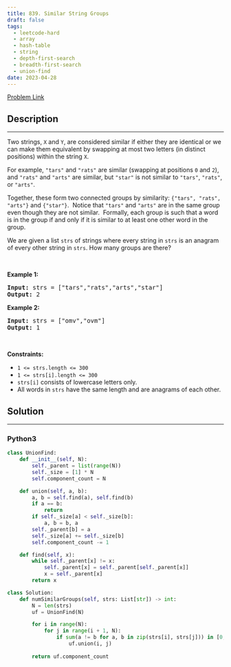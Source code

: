 ```yaml
---
title: 839. Similar String Groups
draft: false
tags: 
  - leetcode-hard
  - array
  - hash-table
  - string
  - depth-first-search
  - breadth-first-search
  - union-find
date: 2023-04-28
---
```


[Problem Link](https://leetcode.com/problems/similar-string-groups/)

## Description

---
<p>Two strings, <code>X</code> and <code>Y</code>, are considered similar if either they are identical or we can make them equivalent by swapping at most two letters (in distinct positions) within the string <code>X</code>.</p>

<p>For example, <code>&quot;tars&quot;</code>&nbsp;and <code>&quot;rats&quot;</code>&nbsp;are similar (swapping at positions <code>0</code> and <code>2</code>), and <code>&quot;rats&quot;</code> and <code>&quot;arts&quot;</code> are similar, but <code>&quot;star&quot;</code> is not similar to <code>&quot;tars&quot;</code>, <code>&quot;rats&quot;</code>, or <code>&quot;arts&quot;</code>.</p>

<p>Together, these form two connected groups by similarity: <code>{&quot;tars&quot;, &quot;rats&quot;, &quot;arts&quot;}</code> and <code>{&quot;star&quot;}</code>.&nbsp; Notice that <code>&quot;tars&quot;</code> and <code>&quot;arts&quot;</code> are in the same group even though they are not similar.&nbsp; Formally, each group is such that a word is in the group if and only if it is similar to at least one other word in the group.</p>

<p>We are given a list <code>strs</code> of strings where every string in <code>strs</code> is an anagram of every other string in <code>strs</code>. How many groups are there?</p>

<p>&nbsp;</p>
<p><strong class="example">Example 1:</strong></p>

<pre>
<strong>Input:</strong> strs = [&quot;tars&quot;,&quot;rats&quot;,&quot;arts&quot;,&quot;star&quot;]
<strong>Output:</strong> 2
</pre>

<p><strong class="example">Example 2:</strong></p>

<pre>
<strong>Input:</strong> strs = [&quot;omv&quot;,&quot;ovm&quot;]
<strong>Output:</strong> 1
</pre>

<p>&nbsp;</p>
<p><strong>Constraints:</strong></p>

<ul>
	<li><code>1 &lt;= strs.length &lt;= 300</code></li>
	<li><code>1 &lt;= strs[i].length &lt;= 300</code></li>
	<li><code>strs[i]</code> consists of lowercase letters only.</li>
	<li>All words in <code>strs</code> have the same length and are anagrams of each other.</li>
</ul>


## Solution

---
### Python3
``` py title='similar-string-groups'
class UnionFind:
    def __init__(self, N):
        self._parent = list(range(N))
        self._size = [1] * N
        self.component_count = N

    def union(self, a, b):
        a, b = self.find(a), self.find(b)
        if a == b:
            return
        if self._size[a] < self._size[b]:
            a, b = b, a
        self._parent[b] = a
        self._size[a] += self._size[b]
        self.component_count -= 1

    def find(self, x):
        while self._parent[x] != x:
            self._parent[x] = self._parent[self._parent[x]]
            x = self._parent[x]
        return x

class Solution:
    def numSimilarGroups(self, strs: List[str]) -> int:
        N = len(strs)
        uf = UnionFind(N)

        for i in range(N):
            for j in range(i + 1, N):
                if sum(a != b for a, b in zip(strs[i], strs[j])) in [0, 2]:
                    uf.union(i, j)
        
        return uf.component_count
```

